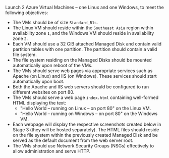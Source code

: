
Launch 2 Azure Virtual Machines – one Linux and one Windows, to meet the following objectives:

- The VMs should be of size `Standard_B1s`.
- The Linux VM should reside within the `Southeast Asia` region within availability zone `1`, and the Windows VM should reside in availability zone `2`.
- Each VM should use a 32 GiB attached Managed Disk and contain valid partition tables with one partition. The partition should contain a valid file system.
- The file system residing on the Managed Disks should be mounted automatically upon reboot of the VMs.
- The VMs should serve web pages via appropriate services such as Apache (on Linux) and IIS (on Windows). These services should start automatically upon boot.
- Both the Apache and IIS web servers should be configured to run different websites on port 80.
- The VMs should serve a web page `index.html` containing well-formed HTML displaying the text:
  - "Hello World – running on Linux – on port 80" on the Linux VM.
  - "Hello World – running on Windows – on port 80" on the Windows VM.
- Each webpage will display the respective screenshots created below in Stage 3 (they will be hosted separately). The HTML files should reside on the file system within the previously created Managed Disk and be served as the default document from the web server root.
- The VMs should use Network Security Groups (NSGs) effectively to allow administration and serve HTTP.
